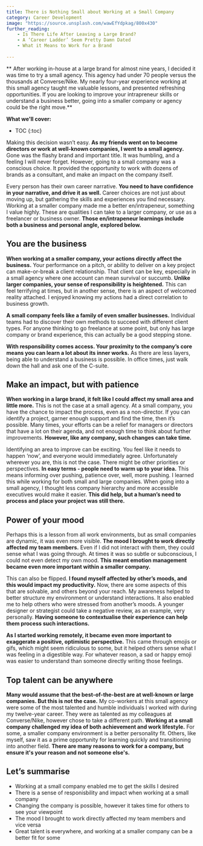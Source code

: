 ```yaml
---
title: There is Nothing Small about Working at a Small Company
category: Career Development
image: "https://source.unsplash.com/wawEfYdpkag/800x430"
further_reading:
    - Is There Life After Leaving a Large Brand?
    - A ‘Career Ladder’ Seem Pretty Damn Dated
    - What it Means to Work for a Brand
    
---
```


** After working in-house at a large brand for almost nine years, I decided it was time to try a small agency. This agency had under 70 people versus the thousands at Converse/Nike. My nearly four-year experience working at this small agency taught me valuable lessons, and presented refreshing opportunities. If you are looking to improve your intrapreneur skills or understand a business better, going into a smaller company or agency could be the right move.**

**What we'll cover:**
* TOC
{:toc}

Making this decision wasn’t easy. **As my friends went on to become directors or work at well-known companies, I went to a small agency.**  Gone was the flashy brand and important title. It was humbling, and a feeling I will never forget. However, going to a small company was a conscious choice. It provided the opportunity to work with dozens of brands as a consultant, and make an impact on the company itself. 

Every person has their own career narrative. **You need to have confidence in your narrative, and drive it as well.** Career choices are not just about moving up, but gathering the skills and experiences you find necessary. Working at a smaller company made me a better en/intrapeneur, something I value highly. These are qualities I can take to a larger company, or use as a freelancer or business owner. **Those en/intrapeneur learnings include both a business and personal angle, explored below.** 

## You are the business

**When working at a smaller company, your actions directly affect the business.** Your performance on a pitch, or ability to deliver on a key project can make-or-break a client relationship. That client can be key, especially in a small agency where one account can mean survival or succumb. **Unlike larger companies, your sense of responsibility is heightened.** This can feel terrifying at times, but in another sense, there is an aspect of welcomed reality attached. I enjoyed knowing my actions had a direct correlation to business growth.

**A small company feels like a family of even smaller businesses.** Individual teams had to discover their own methods to succeed with different client types. For anyone thinking to go freelance at some point, but only has large company or brand experience, this can actually be a good stepping stone. 

**With responsibility comes access. Your proximity to the company’s core means you can learn a lot about its inner works.** As there are less layers, being able to understand a business is possible. In office times, just walk down the hall and ask one of the C-suite. 

## Make an impact, but with patience

**When working in a large brand, it felt like I could affect my small area and little more.** This is not the case at a small agency. At a small company, you have the chance to impact the process, even as a non-director. If you can identify a project, garner enough support and find the time, then it’s possible. Many times, your efforts can be a relief for managers or directors that have a lot on their agenda, and not enough time to think about further improvements. **However, like any company, such changes can take time.** 

Identifying an area to improve can be exciting. You feel like it needs to happen ‘now’, and everyone would immediately agree. Unfortunately wherever you are, this is not the case. There might be other priorities or perspectives. **In easy terms - people need to warm up to your idea.** This means informing over pushing, patience over, well, more pushing. I learned this while working for both small and large companies. When going into a small agency, I thought less company hierarchy and more accessible executives would make it easier. **This did help, but a human’s need to process and place your project was still there.** 

## Power of your mood

Perhaps this is a lesson from all work environments, but as small companies are dynamic, it was even more visible. **The mood I brought to work directly affected my team members.** Even if I did not interact with them, they could sense what I was going through. At times it was so subtle or subconscious, I could not even detect my own mood. **This meant emotion management became even more important within a smaller company.**

This can also be flipped. **I found myself affected by other’s moods, and this would impact my productivity.** Now, there are some aspects of this that are solvable, and others beyond your reach. My awareness helped to better structure my environment or understand interactions. It also enabled me to help others who were stressed from another’s moods. A younger designer or strategist could take a negative review, as an example, very personally. **Having someone to contextualise their experience can help them process such interactions.**

**As I started working remotely, it became even more important to exaggerate a positive, optimistic perspective.** This came through emojis or gifs, which might seem  ridiculous to some, but it helped others sense what I was feeling in a digestible way. For whatever reason, a sad or happy emoji was easier to understand than someone directly writing those feelings. 

## Top talent can be anywhere

**Many would assume that the best-of-the-best are at well-known or large companies. But this is not the case.** My co-workers at this small agency were some of the most talented and humble individuals I worked with during my twelve-year career. They were as talented as my colleagues at Converse/Nike, however chose to take a different path. **Working at a small company challenged my idea of both achievement and work lifestyle.** For some, a smaller company environment is a better personality fit. Others, like myself, saw it as a prime opportunity for learning quickly and transitioning into another field. **There are many reasons to work for a company, but ensure it's your reason and not someone else's.**

## Let’s summarise

- Working at a small company enabled me to get the skills I desired
- There is a sense of responisbility and impact when working at a small company
- Changing the company is possible, however it takes time for others to see your viewpoint
- The mood I brought to work directly affected my team members and vice versa
- Great talent is everywhere, and working at a smaller company can be a better fit for some
